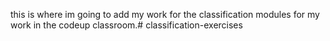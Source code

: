 this is where im going to add my work for the classification modules for my work in the codeup classroom.# classification-exercises
